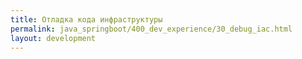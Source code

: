 ```yaml
---
title: Отладка кода инфраструктуры
permalink: java_springboot/400_dev_experience/30_debug_iac.html
layout: development
---
```

